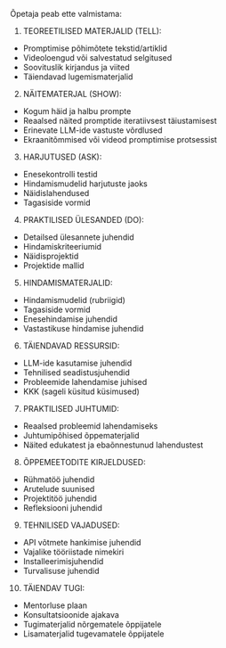Õpetaja peab ette valmistama:

1. TEOREETILISED MATERJALID (TELL):
- Promptimise põhimõtete tekstid/artiklid
- Videoloengud või salvestatud selgitused
- Soovituslik kirjandus ja viited
- Täiendavad lugemismaterjalid

2. NÄITEMATERJAL (SHOW):
- Kogum häid ja halbu prompte
- Reaalsed näited promptide iteratiivsest täiustamisest
- Erinevate LLM-ide vastuste võrdlused
- Ekraanitõmmised või videod promptimise protsessist

3. HARJUTUSED (ASK):
- Enesekontrolli testid
- Hindamismudelid harjutuste jaoks
- Näidislahendused
- Tagasiside vormid

4. PRAKTILISED ÜLESANDED (DO):
- Detailsed ülesannete juhendid
- Hindamiskriteeriumid
- Näidisprojektid
- Projektide mallid

5. HINDAMISMATERJALID:
- Hindamismudelid (rubriigid)
- Tagasiside vormid
- Enesehindamise juhendid
- Vastastikuse hindamise juhendid

6. TÄIENDAVAD RESSURSID:
- LLM-ide kasutamise juhendid
- Tehnilised seadistusjuhendid
- Probleemide lahendamise juhised
- KKK (sageli küsitud küsimused)

7. PRAKTILISED JUHTUMID:
- Reaalsed probleemid lahendamiseks
- Juhtumipõhised õppematerjalid
- Näited edukatest ja ebaõnnestunud lahendustest

8. ÕPPEMEETODITE KIRJELDUSED:
- Rühmatöö juhendid
- Arutelude suunised
- Projektitöö juhendid
- Refleksiooni juhendid

9. TEHNILISED VAJADUSED:
- API võtmete hankimise juhendid
- Vajalike tööriistade nimekiri
- Installeerimisjuhendid
- Turvalisuse juhendid

10. TÄIENDAV TUGI:
- Mentorluse plaan
- Konsultatsioonide ajakava
- Tugimaterjalid nõrgematele õppijatele
- Lisamaterjalid tugevamatele õppijatele